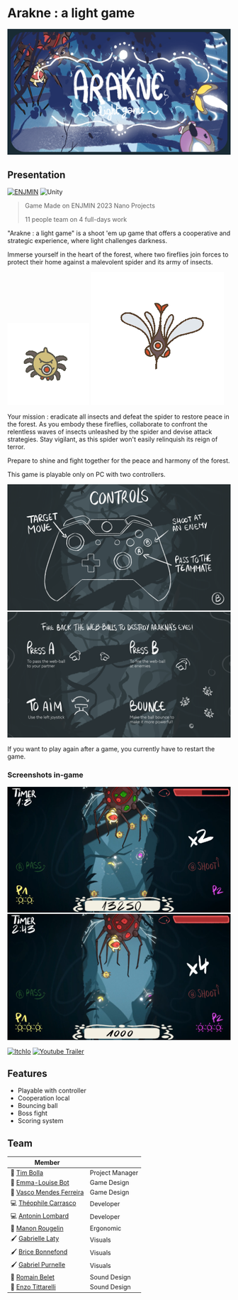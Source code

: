 # **Arakne : a light game**

![Cover](img/cover.png)

## Presentation
[![ENJMIN](https://img.shields.io/badge/%20ENJMIN-c1002a?style=for-the-badge)](https://enjmin.cnam.fr/)
![Unity](https://img.shields.io/badge/Unity-100000?style=for-the-badge&logo=unity&logoColor=white)

>Game Made on ENJMIN 2023 Nano Projects
>
>11 people team on 4 full-days work

"Arakne : a light game" is a shoot 'em up game that offers a cooperative and strategic experience, where light challenges darkness.

Immerse yourself in the heart of the forest, where two fireflies join forces to protect their home against a malevolent spider and its army of insects. 

![fly](img/fly.gif)
![mosquito](img/mosquito.gif)

Your mission : eradicate all insects and defeat the spider to restore peace in the forest. As you embody these fireflies, collaborate to confront the relentless waves of insects unleashed by the spider and devise attack strategies. Stay vigilant, as this spider won't easily relinquish its reign of terror.

Prepare to shine and fight together for the peace and harmony of the forest.



This game is playable only on PC with two controllers.

![Control Schema](img/controls.png)
![Controls](img/controls.gif)

If you want to play again after a game, you currently have to restart the game.

### Screenshots in-game
![InGame1](img/ingame1.png)
![InGame2](img/ingame2.png)


[![ItchIo](https://img.shields.io/badge/Itch.io-FA5C5C?style=for-the-badge&logo=itchdotio&logoColor=white)](https://boolti.itch.io/araknealightgame)
[![Youtube Trailer](https://img.shields.io/badge/Trailer-ff0000?style=for-the-badge&logo=youtube)](https://www.youtube.com/watch?v=K5TqSyxehdk)


## Features

- Playable with controller
- Cooperation local
- Bouncing ball
- Boss fight
- Scoring system

## Team

| Member  |   |
| ----- | - |
| 👔 [Tim Bolla](https://boolti.itch.io/)                   | Project Manager   |
| 🎲 [Emma-Louise Bot](https://malou76.itch.io/)            | Game Design       |
| 🎲 [Vasco Mendes Ferreira](https://itch.io/profile/worlix)| Game Design       |
| 💻 [Théophile Carrasco](https://eyecrown.itch.io/)        | Developer         |
| 💻 [Antonin Lombard](https://antonin-lombard.itch.io/)    | Developer         |
| 🧠 [Manon Rougelin](https://manonrgln.itch.io/)           | Ergonomic         |
| 🖌️ [Gabrielle Laty](https://itch.io/profile/gabrioche)    | Visuals           |
| 🖌️ [Brice Bonnefond](https://bryssbo.itch.io/)            | Visuals           |
| 🖌️ [Gabriel Purnelle](https://shinobouu.itch.io/)         | Visuals           |
| 🎵 [Romain Belet](https://swiitsh.itch.io/)               | Sound Design      |
| 🎵 [Enzo Tittarelli](https://kygen-sondidier.itch.io/)    | Sound Design      |